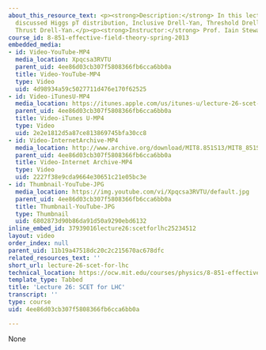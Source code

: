 ```yaml
---
about_this_resource_text: <p><strong>Description:</strong> In this lecture, the professor
  discussed Higgs pT distribution, Inclusive Drell-Yan, Threshold Drell-Yan, and Beam
  Thrust Drell-Yan.</p><p><strong>Instructor:</strong> Prof. Iain Stewart</p>
course_id: 8-851-effective-field-theory-spring-2013
embedded_media:
- id: Video-YouTube-MP4
  media_location: Xpqcsa3RVTU
  parent_uid: 4ee86d03cb307f5808366fb6cca6bb0a
  title: Video-YouTube-MP4
  type: Video
  uid: 4d98934a59c5027711d476e170f62525
- id: Video-iTunesU-MP4
  media_location: https://itunes.apple.com/us/itunes-u/lecture-26-scet-for-lhc/id717384450?i=168723838
  parent_uid: 4ee86d03cb307f5808366fb6cca6bb0a
  title: Video-iTunes U-MP4
  type: Video
  uid: 2e2e1812d5a87ce813869745bfa30cc8
- id: Video-InternetArchive-MP4
  media_location: http://www.archive.org/download/MIT8.851S13/MIT8_851S13_lec26_300k.mp4
  parent_uid: 4ee86d03cb307f5808366fb6cca6bb0a
  title: Video-Internet Archive-MP4
  type: Video
  uid: 2227f38e9cda9664e30651c21e05bc3e
- id: Thumbnail-YouTube-JPG
  media_location: https://img.youtube.com/vi/Xpqcsa3RVTU/default.jpg
  parent_uid: 4ee86d03cb307f5808366fb6cca6bb0a
  title: Thumbnail-YouTube-JPG
  type: Thumbnail
  uid: 6802873d90b86da91d50a9290ebd6132
inline_embed_id: 37939016lecture26:scetforlhc25234512
layout: video
order_index: null
parent_uid: 11b19a47518dc20c2c215670ac678dfc
related_resources_text: ''
short_url: lecture-26-scet-for-lhc
technical_location: https://ocw.mit.edu/courses/physics/8-851-effective-field-theory-spring-2013/video-lectures/lecture-26-scet-for-lhc
template_type: Tabbed
title: 'Lecture 26: SCET for LHC'
transcript: ''
type: course
uid: 4ee86d03cb307f5808366fb6cca6bb0a

---
```

None